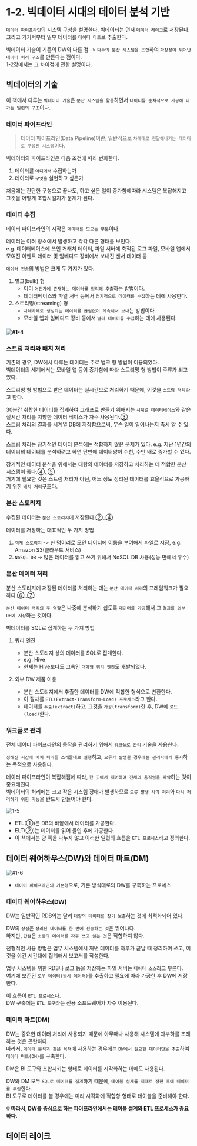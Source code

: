 # 1-2. 빅데이터 시대의 데이터 분석 기반

`데이터 파이프라인`의 시스템 구성을 설명한다. 빅데이터는 먼저 `데이터 레이크`로 저장된다.  
그리고 거기서부터 일부 데이터를 `데이터 마트`로 추출한다.

빅데이터 기술이 기존의 DW와 다른 점 -> `다수의 분산 시스템을 조합`하여 `확장성이 뛰어난 데이터 처리 구조`를 만든다는 점이다.  
1-2장에서는 그 차이점에 관한 설명이다.

## 빅데이터의 기술

이 책에서 다루는 `빅데이터 기술`은 `분산 시스템을 활용`하면서 `데이터를 순차적으로 가공해 나가는 일련의 구조`이다.

### 데이터 파이프라인

> 데이터 파이프라인(Data Pipeline)이란, 일반적으로 `차례대로 전달해나가는 데이터로 구성된 시스템`이다.

빅데이터의 파이프라인은 다음 조건에 따라 변화한다.

1. 데이터를 `어디에서` 수집하는가
2. 데이터로 `무엇을` 실현하고 싶은가

처음에는 간단한 구성으로 끝나도, 하고 싶은 일이 증가함에따라 시스템은 복잡해지고 그것을 어떻게 조합시킬지가 문제가 된다.

### 데이터 수집
 
 데이터 파이프라인의 시작은 `데이터를 모으는 부분`이다.

 데이터는 여러 장소에서 발생하고 각각 다른 형태를 보인다.  
 e.g. 데이터베이스에 쓰인 거래처 데이터, 파일 서버에 축적된 로그 파일, 모바일 앱에서 모여진 이벤트 데이터 및 임베디드 장비에서 보내진 센서 데이터 등

 `데이터 전송`의 방법은 크게 두 가지가 있다.  
 1. 벌크(bulk) 형
    - 이미 `어딘가에 존재하는 데이터를 정리해 추출`하는 방법이다.
    - 데이터베이스와 파일 서버 등에서 `정기적으로 데이터를 수집`하는 데에 사용한다.
 2. 스트리밍(streaming) 형
    - `차례차례로 생성되는 데이터를 끊임없이 계속해서 보내`는 방법이다.  
    - 모바일 앱과 임베디드 장비 등에서 `널리 데이터를 수집`하는 데에 사용된다.

 #### ![#1-4](/Images/1-4.jpg)  

### 스트림 처리와 배치 처리

기존의 경우, DW에서 다루는 데이터는 주로 벌크 형 방법이 이용되었다.  
빅데이터의 세계에서는 모바일 앱 등이 증가함에 따라 스트리밍 형 방법이 주류가 되고 있다.

스트리밍 형 방법으로 받은 데이터는 실시간으로 처리하기 때문에, 이것을 `스트림 처리`라고 한다.

30분간 취합한 데이터를 집계하여 그래프로 만들기 위해서는 `시계열 데이터베이스`와 같은 실시간 처리를 지향한 데이터 베이스가 자주 사용된다.[③](#1-4)  
스트림 처리의 결과를 시계열 DB에 저장함으로써, 무슨 일이 일어나는지 즉시 알 수 있다.

스트림 처리는 장기적인 데이터 분석에는 적합하지 않은 문제가 있다.
e.g. 지난 1년간의 데이터의 데이터를 분석하려고 하면 단번에 데이터양이 수천, 수만 배로 증가할 수 있다.

장기적인 데이터 분석을 위해서는 대량의 데이터를 저장하고 처리하는 데 적합한 분산 시스템이 좋다.[④, ⑤](#1-4)  
거기에 필요한 것은 스트림 처리가 아닌, 어느 정도 정리된 데이터를 효율적으로 가공하기 위한 `배치 처리`구조다.

### 분산 스토리지

수집된 데이터는 `분산 스토리지`에 저장된다.[②, ④](#1-4)  

데이터를 저장하는 대표적인 두 가지 방법  
1. `객체 스토리지` -> 한 덩어리로 모인 데이터에 이름을 부여해서 파일로 저장, e.g. Amazon S3(클라우드 서비스)
2. `NoSQL DB` -> 많은 데이터를 읽고 쓰기 위해서 NoSQL DB 사용(성능 면에서 우수)

### 분산 데이터 처리

분산 스토리지에 저장된 데이터를 처리하는 데는 `분산 데이터 처리`의 프레임워크가 필요하다.[⑥, ⑦](#1-4)  

`분산 데이터 처리의 주 역할`은 나중에 분석하기 쉽도록 `데이터를 가공`해서 그 `결과를 외부 DB에 저장`하는 것이다.

빅데이터를 SQL로 집계하는 두 가지 방법  
1. 쿼리 엔진  
    - 분산 스토리지 상의 데이터를 SQL로 집계한다.
    - e.g. Hive
    - 현재는 Hive보다도 고속인 `대화형 쿼리 엔진`도 개발되었다.

2. 외부 DW 제품 이용
    - 분산 스토리지에서 추출한 데이터를 DW에 적합한 형식으로 변환한다.
    - 이 절차를 `ETL(Extract-Transform-Load) 프로세스`라고 한다.
    - 데이터를 `추출(extract)`하고, 그것을 `가공(transform)`한 후, DW에 `로드(load)`한다.

### 워크플로 관리

전체 데이터 파이프라인의 동작을 관리하기 위해서 `워크플로 관리` 기술을 사용한다.

`정해진 시간에 배치 처리를 스케줄대로 실행`하고, `오류가 발생한 경우에는 관리자에게 통지`하는 목적으로 사용된다.

데이터 파이프라인이 복잡해짐에 따라, `한 곳에서 제어하여 전체의 움직임을 파악`하는 것이 중요해진다.  
빅데이터의 처리에는 크고 작은 시스템 장애가 발생하므로 `오류 발생 시의 처리`와 `다시 처리하기 위한 기능`을 반드시 만들어야 한다.

![1-5](/Images/1-5.jpg)

- ETL(①)은 DB의 바깥에서 데이터를 가공한다.
- ELT(②)는 데이터를 읽어 들인 후에 가공한다.
- 이 책에서는 양 쪽을 나누지 않고 이러한 일련의 흐름을 `ETL 프로세스`라고 정의한다.

## 데이터 웨어하우스(DW)와 데이터 마트(DM)

![#1-6](/Images/1-6.jpg)

- `데이터 파이프라인의 기본형`으로, 기존 방식대로의 DW를 구축하는 프로세스

### 데이터 웨어하우스(DW)
DW는 일반적인 RDB와는 달리 `대량의 데이터를 장기 보존`하는 것에 최적화되어 있다.  

DW의 `장점`은 `정리된 데이터를 한 번에 전송하는 것`은 뛰어나다.  
하지만, `단점`은 `소량의 데이터를 자주 쓰고 읽는 것`은 적합하지 않다.

전형적인 사용 방법은 업무 시스템에서 꺼낸 데이터를 하루가 끝날 때 정리하여 쓰고, 이것을 야간 시간대에 집계해서 보고서를 작성한다.

업무 시스템을 위한 RDB나 로그 등을 저장하는 파일 서버는 `데이터 소스`라고 부른다.  
여기에 보존된 `로우 데이터(원시 데이터)`를 추출하고 필요에 따라 가공한 후 DW에 저장한다.

이 흐름이 `ETL 프로세스`다.  
DW 구축에는 `ETL 도구`라는 전용 소프트웨어가 자주 이용된다.

### 데이터 마트(DM)

DW는 중요한 데이터 처리에 사용되기 때문에 아무때나 사용해 시스템에 과부하를 초래하는 것은 곤란하다.  
따라서, `데이터 분석과 같은 목적`에 사용하는 경우에는 `DW에서 필요한 데이터만을 추출`하여 `데이터 마트(DM)`를 구축한다.

DM은 BI 도구와 조합시키는 형태로 데이터를 시각화하는 데에도 사용된다.


DW와 DM 모두 `SQL로 데이터를 집계`하기 때문에, `테이블 설계를 제대로 정한 후에 데이터를 투입`한다.  
BI 도구로 데이터를 볼 경우에는 미리 시각화에 적합항 형태로 테이블을 준비해야 한다.

**💡 따라서, DW를 중심으로 하는 파이프라인에서는 테이블 설계와 ETL 프로세스가 중요하다.**

## 데이터 레이크

